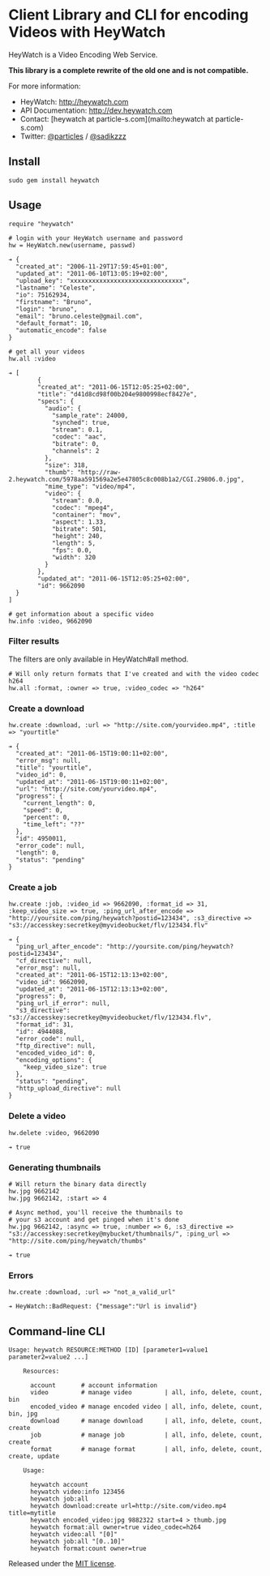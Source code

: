 # Client Library and CLI for encoding Videos with HeyWatch #

HeyWatch is a Video Encoding Web Service.

**This library is a complete rewrite of the old one and is not compatible.**

For more information:

* HeyWatch: http://heywatch.com 
* API Documentation: http://dev.heywatch.com
* Contact: [heywatch at particle-s.com](mailto:heywatch at particle-s.com)
* Twitter: [@particles](http://twitter.com/particles) / [@sadikzzz](http://twitter.com/sadikzzz)

## Install ##

	sudo gem install heywatch
	
## Usage ##

	require "heywatch"
	
	# login with your HeyWatch username and password
	hw = HeyWatch.new(username, passwd)
	
	➔ {
	  "created_at": "2006-11-29T17:59:45+01:00",
	  "updated_at": "2011-06-10T13:05:19+02:00",
	  "upload_key": "xxxxxxxxxxxxxxxxxxxxxxxxxxxxxxx",
	  "lastname": "Celeste",
	  "io": 75162934,
	  "firstname": "Bruno",
	  "login": "bruno",
	  "email": "bruno.celeste@gmail.com",
	  "default_format": 10,
	  "automatic_encode": false
	}
	
	# get all your videos
	hw.all :video
	
	➔ [
			{
	    	"created_at": "2011-06-15T12:05:25+02:00",
		    "title": "d41d8cd98f00b204e9800998ecf8427e",
		    "specs": {
		      "audio": {
		        "sample_rate": 24000,
		        "synched": true,
		        "stream": 0.1,
		        "codec": "aac",
		        "bitrate": 0,
		        "channels": 2
		      },
		      "size": 318,
		      "thumb": "http://raw-2.heywatch.com/5978aa591569a2e5e47805c8c008b1a2/CGI.29806.0.jpg",
		      "mime_type": "video/mp4",
		      "video": {
		        "stream": 0.0,
		        "codec": "mpeg4",
		        "container": "mov",
		        "aspect": 1.33,
		        "bitrate": 501,
		        "height": 240,
		        "length": 5,
		        "fps": 0.0,
		        "width": 320
		      }
		    },
		    "updated_at": "2011-06-15T12:05:25+02:00",
		    "id": 9662090
	  }
	]
	
	# get information about a specific video
	hw.info :video, 9662090

### Filter results ###

The filters are only available in HeyWatch#all method.

	# Will only return formats that I've created and with the video codec h264
	hw.all :format, :owner => true, :video_codec => "h264"
	
### Create a download ###

	hw.create :download, :url => "http://site.com/yourvideo.mp4", :title => "yourtitle"

	➔ {
	  "created_at": "2011-06-15T19:00:11+02:00",
	  "error_msg": null,
	  "title": "yourtitle",
	  "video_id": 0,
	  "updated_at": "2011-06-15T19:00:11+02:00",
	  "url": "http://site.com/yourvideo.mp4",
	  "progress": {
	    "current_length": 0,
	    "speed": 0,
	    "percent": 0,
	    "time_left": "??"
	  },
	  "id": 4950011,
	  "error_code": null,
	  "length": 0,
	  "status": "pending"
	}

### Create a job ###
	
	hw.create :job, :video_id => 9662090, :format_id => 31, :keep_video_size => true, :ping_url_after_encode => "http://yoursite.com/ping/heywatch?postid=123434", :s3_directive => "s3://accesskey:secretkey@myvideobucket/flv/123434.flv"
	
	➔ {
	  "ping_url_after_encode": "http://yoursite.com/ping/heywatch?postid=123434",
	  "cf_directive": null,
	  "error_msg": null,
	  "created_at": "2011-06-15T12:13:13+02:00",
	  "video_id": 9662090,
	  "updated_at": "2011-06-15T12:13:13+02:00",
	  "progress": 0,
	  "ping_url_if_error": null,
	  "s3_directive": "s3://accesskey:secretkey@myvideobucket/flv/123434.flv",
	  "format_id": 31,
	  "id": 4944088,
	  "error_code": null,
	  "ftp_directive": null,
	  "encoded_video_id": 0,
	  "encoding_options": {
	    "keep_video_size": true
	  },
	  "status": "pending",
	  "http_upload_directive": null
	}
	
### Delete a video ###

	hw.delete :video, 9662090
	
	➔ true
	
### Generating thumbnails ###

	# Will return the binary data directly
	hw.jpg 9662142
	hw.jpg 9662142, :start => 4
	
	# Async method, you'll receive the thumbnails to 
	# your s3 account and get pinged when it's done
	hw.jpg 9662142, :async => true, :number => 6, :s3_directive => "s3://accesskey:secretkey@mybucket/thumbnails/", :ping_url => "http://site.com/ping/heywatch/thumbs"
	
	➔ true

### Errors ###

	hw.create :download, :url => "not_a_valid_url"
	
	➔ HeyWatch::BadRequest: {"message":"Url is invalid"}

## Command-line CLI ##

	Usage: heywatch RESOURCE:METHOD [ID] [parameter1=value1 parameter2=value2 ...]

	    Resources:

	      account       # account information
	      video         # manage video         | all, info, delete, count, bin            
	      encoded_video # manage encoded video | all, info, delete, count, bin, jpg       
	      download      # manage download      | all, info, delete, count, create         
	      job           # manage job           | all, info, delete, count, create         
	      format        # manage format        | all, info, delete, count, create, update 
    
	    Usage:
    
	      heywatch account
	      heywatch video:info 123456
	      heywatch job:all
	      heywatch download:create url=http://site.com/video.mp4 title=mytitle
	      heywatch encoded_video:jpg 9882322 start=4 > thumb.jpg
	      heywatch format:all owner=true video_codec=h264
	      heywatch video:all "[0]"
	      heywatch job:all "[0..10]"
	      heywatch format:count owner=true


Released under the [MIT license](http://www.opensource.org/licenses/mit-license.php).